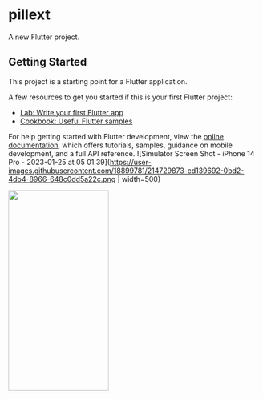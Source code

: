 # pillext

A new Flutter project.

## Getting Started

This project is a starting point for a Flutter application.

A few resources to get you started if this is your first Flutter project:

- [Lab: Write your first Flutter app](https://docs.flutter.dev/get-started/codelab)
- [Cookbook: Useful Flutter samples](https://docs.flutter.dev/cookbook)

For help getting started with Flutter development, view the
[online documentation](https://docs.flutter.dev/), which offers tutorials,
samples, guidance on mobile development, and a full API reference.
![Simulator Screen Shot - iPhone 14 Pro - 2023-01-25 at 05 01 39](https://user-images.githubusercontent.com/18899781/214729873-cd139692-0bd2-4db4-8966-648c0dd5a22c.png | width=500)

<img src="https://camo.githubusercontent.com/..." data-canonical-src="[https://gyazo.com/eb5c5741b6a9a16c692170a41a49c858.png](https://user-images.githubusercontent.com/18899781/214729873-cd139692-0bd2-4db4-8966-648c0dd5a22c.png)" width="200" height="400" />



